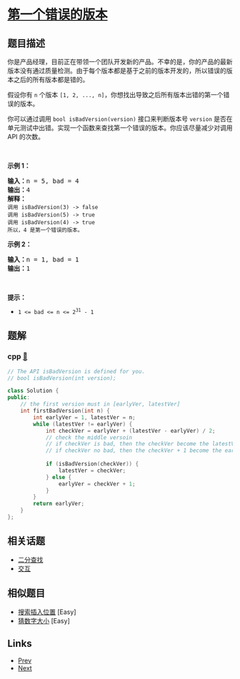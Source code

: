 
# [第一个错误的版本](https://leetcode-cn.com/problems/first-bad-version)

## 题目描述

<p>你是产品经理，目前正在带领一个团队开发新的产品。不幸的是，你的产品的最新版本没有通过质量检测。由于每个版本都是基于之前的版本开发的，所以错误的版本之后的所有版本都是错的。</p>

<p>假设你有 <code>n</code> 个版本 <code>[1, 2, ..., n]</code>，你想找出导致之后所有版本出错的第一个错误的版本。</p>

<p>你可以通过调用 <code>bool isBadVersion(version)</code> 接口来判断版本号 <code>version</code> 是否在单元测试中出错。实现一个函数来查找第一个错误的版本。你应该尽量减少对调用 API 的次数。</p>
 

<p><strong>示例 1：</strong></p>

<pre>
<strong>输入：</strong>n = 5, bad = 4
<strong>输出：</strong>4
<strong>解释：</strong>
<code>调用 isBadVersion(3) -> false 
调用 isBadVersion(5) -> true 
调用 isBadVersion(4) -> true</code>
<code>所以，4 是第一个错误的版本。</code>
</pre>

<p><strong>示例 2：</strong></p>

<pre>
<strong>输入：</strong>n = 1, bad = 1
<strong>输出：</strong>1
</pre>

<p> </p>

<p><strong>提示：</strong></p>

<ul>
	<li><code>1 <= bad <= n <= 2<sup>31</sup> - 1</code></li>
</ul>


## 题解

### cpp [🔗](first-bad-version.cpp) 
```cpp
// The API isBadVersion is defined for you.
// bool isBadVersion(int version);

class Solution {
public:
    // the first version must in [earlyVer, latestVer]
    int firstBadVersion(int n) {
        int earlyVer = 1, latestVer = n;
        while (latestVer != earlyVer) {
            int checkVer = earlyVer + (latestVer - earlyVer) / 2;
            // check the middle versoin
            // if checkVer is bad, then the checkVer become the latestVer
            // if checkVer no bad, then the checkVer + 1 become the earlyVer
            
            if (isBadVersion(checkVer)) {
                latestVer = checkVer;
            } else {
                earlyVer = checkVer + 1;
            }
        }
        return earlyVer;
    }
};
```


## 相关话题

- [二分查找](https://leetcode-cn.com/tag/binary-search) 
- [交互](https://leetcode-cn.com/tag/interactive) 


## 相似题目

- [搜索插入位置](../search-insert-position/README.md)  [Easy] 
- [猜数字大小](../guess-number-higher-or-lower/README.md)  [Easy] 


## Links

- [Prev](../add-digits/README.md) 
- [Next](../moving-average-from-data-stream/README.md) 

